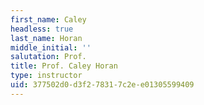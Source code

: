 ```yaml
---
first_name: Caley
headless: true
last_name: Horan
middle_initial: ''
salutation: Prof.
title: Prof. Caley Horan
type: instructor
uid: 377502d0-d3f2-7831-7c2e-e01305599409
---
```

